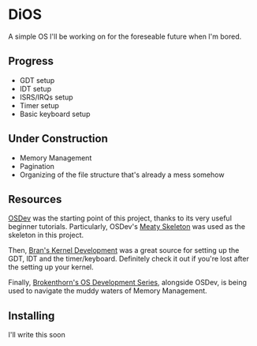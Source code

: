 DiOS
====

A simple OS I'll be working on for the foreseable future when I'm bored.

Progress
--------

- GDT setup
- IDT setup
- ISRS/IRQs setup
- Timer setup
- Basic keyboard setup

Under Construction
------------------

- Memory Management
- Pagination
- Organizing of the file structure that's already a mess somehow

Resources
---------

[OSDev][0] was the starting point of this project, thanks to its very useful 
beginner tutorials. Particularly, OSDev's [Meaty Skeleton][1] was used
as the skeleton in this project.

Then, [Bran's Kernel Development][2] was a great source for setting up the GDT,
IDT and the timer/keyboard. Definitely check it out if you're lost after the 
setting up your kernel.

Finally, [Brokenthorn's OS Development Series][3], alongside OSDev, is being
used to navigate the muddy waters of Memory Management.

[0]:http://wiki.osdev.org/
[1]:http://wiki.osdev.org/User:Sortie/Meaty_Skeleton
[2]:http://www.osdever.net/bkerndev/Docs/gettingstarted.htm
[3]:http://www.brokenthorn.com/Resources/OSDevPE.html

Installing
----------

I'll write this soon